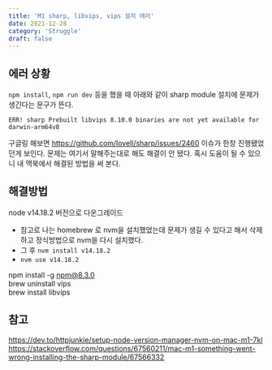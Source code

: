 ```yaml
---
title: 'M1 sharp, libvips, vips 설치 에러'
date: 2021-12-28
category: 'Struggle'
draft: false
---
```


## 에러 상황

`npm install`, `npm run dev` 등을 했을 때 아래와 같이 sharp module 설치에 문제가 생긴다는 문구가 뜬다.

```
ERR! sharp Prebuilt libvips 8.10.0 binaries are not yet available for darwin-arm64v8
```

구글링 해보면 https://github.com/lovell/sharp/issues/2460 이슈가 한창 진행됐었던게 보인다. 문제는 여기서 말해주는대로 해도 해결이 안 됐다. 혹시 도움이 될 수 있으니 내 맥북에서 해결된 방법을 써 본다.

## 해결방법

node v14.18.2 버전으로 다운그레이드

- 참고로 나는 homebrew 로 nvm을 설치했었는데 문제가 생길 수 있다고 해서 삭제하고 정식방법으로 nvm을 다시 설치했다.
- 그 후 `nvm install v14.18.2`
- `nvm use v14.18.2`

npm install -g npm@8.3.0  
brew uninstall vips  
brew install libvips

## 참고

https://dev.to/httpjunkie/setup-node-version-manager-nvm-on-mac-m1-7kl
https://stackoverflow.com/questions/67560211/mac-m1-something-went-wrong-installing-the-sharp-module/67566332
